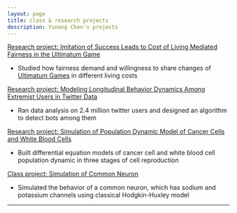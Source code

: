 ```yaml
---
layout: page
title: class & research projects
description: Yunong Chen's projects
---
```






[Research project: Imitation of Success Leads to Cost of Living Mediated Fairness in the Ultimatum Game](https://github.com/yunongch/Ultimatum-game/blob/main/README.md)

* Studied how fairness demand and willingness to share changes of [Ultimatum Games](https://en.wikipedia.org/wiki/Ultimatum_game) in different living costs



[Research project: Modeling Longitudinal Behavior Dynamics Among Extremist Users in Twitter Data](https://github.com/yunongch/twitter-study/blob/main/README.md)

* Ran data analysis on 2.4 million twitter users and designed an algorithm to detect bots among them



[Research project: Simulation of Population Dynamic Model of Cancer Cells and White Blood Cells](https://github.com/yunongch/cancer-cell-population-dynamic#readme)

* Built differential equation models of cancer cell and white blood cell population dynamic in three stages of cell reproduction



[Class project: Simulation of Common Neuron](https://github.com/yunongch/simulation-of-a-common-neuron/new/main?readme=1)

* Simulated the behavior of a common neuron, which has sodium and potassium channels using classical Hodgkin-Huxley model


---
